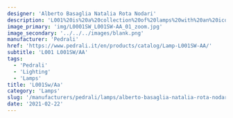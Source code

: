```yaml
---
designer: 'Alberto Basaglia Natalia Rota Nodari'
description: 'L001%20is%20a%20collection%20of%20lamps%20with%20an%20iconic%20design%20consisting%20of%20elements%20capable%20of%20creating%20different%20combinations.%20Suspension%20lamp%20with%20two%20injection%20moulded%20polycarbonate%20diffusers%20%D8%20265mm.'
image_primary: 'img/L0001SW_L001SW-AA_01_zoom.jpg'
image_secondary: '../../../images/blank.png'
manufacturer: 'Pedrali'
href: 'https://www.pedrali.it/en/products/catalog/Lamp-L001SW-AA/'
subtitle: 'L001 L001SW/AA'
tags:
  - 'Pedrali'
  - 'Lighting'
  - 'Lamps'
title: 'L001Sw/Aa'
category: 'Lamps'
slug: '/manufacturers/pedrali/lamps/alberto-basaglia-natalia-rota-nodari-l-001-sw-aa'
date: '2021-02-22'
---
```

